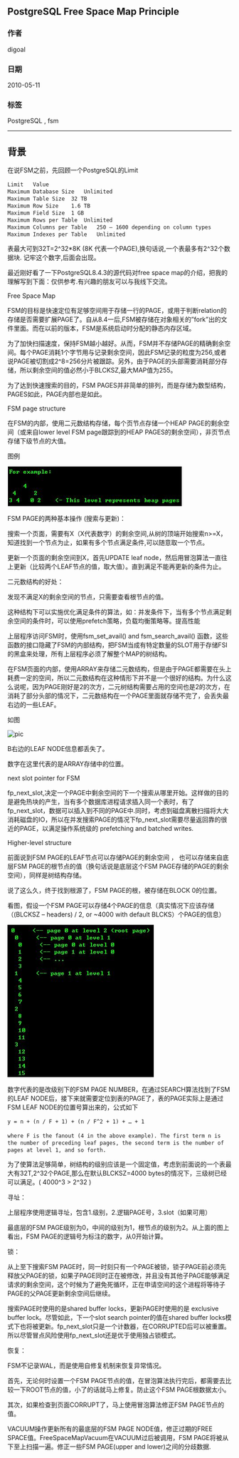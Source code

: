 ## PostgreSQL Free Space Map Principle  
                                      
### 作者                                         
digoal                                 
                                  
### 日期                                                                                                     
2010-05-11                               
                                     
### 标签                                  
PostgreSQL , fsm           
                                                                                                        
----                                                                                                  
                                                                                                           
## 背景    
在说FSM之前，先回顾一个PostgreSQL的Limit  
  
```  
Limit	Value  
Maximum Database Size	Unlimited  
Maximum Table Size	32 TB  
Maximum Row Size	1.6 TB  
Maximum Field Size	1 GB  
Maximum Rows per Table	Unlimited  
Maximum Columns per Table	250 – 1600 depending on column types  
Maximum Indexes per Table	Unlimited  
```  
  
表最大可到32T=2^32*8K  (8K 代表一个PAGE),换句话说,一个表最多有2^32个数据块. 记牢这个数字,后面会出现。  
  
最近刚好看了一下PostgreSQL8.4.3的源代码对free space map的介绍，把我的理解写到下面：仅供参考.有兴趣的朋友可以与我线下交流。  
  
Free Space Map  
  
FSM的目标是快速定位有足够空间用于存储一行的PAGE，或用于判断relation的存储是否需要扩展PAGE了。自从8.4一后,FSM被存储在对象相关的”fork”出的文件里面。而在以前的版本，FSM是系统启动时分配的静态内存区域。  
  
为了加快扫描速度，保持FSM越小越好。从而，FSM并不存储PAGE的精确剩余空间。每个PAGE消耗1个字节用与记录剩余空间，因此FSM记录的粒度为256,或者说PAGE被切割成2^8=256分片被跟踪。另外，由于PAGE的头部需要消耗部分存储，所以剩余空间的值必然小于BLCKSZ,最大MAP值为255。  
  
为了达到快速搜索的目的，FSM PAGES并非简单的排列，而是存储为数型结构，PAGES如此，PAGE内部也是如此。  
  
FSM page structure  
  
在FSM的内部，使用二元数结构存储，每个页节点存储一个HEAP PAGE的剩余空间（或来自lower level FSM page跟踪到的HEAP PAGES的剩余空间），非页节点存储下级节点的大值。  
  
图例  
  
![pic](20100511_02_pic_001.jpg)  
  
FSM PAGE的两种基本操作 (搜索与更新)：  
  
搜索一个页面，需要有X（X代表数字）的剩余空间,从树的顶端开始搜索n>=X，知道找到一个节点为止，如果有多个节点满足条件,可以随意取一个节点。  
  
更新一个页面的剩余空间到X，首先UPDATE leaf node，然后用冒泡算法一直往上更新（比较两个LEAF节点的值，取大值）。直到满足不能再更新的条件为止。  
  
二元数结构的好处：  
  
发现不满足X的剩余空间的节点，只需要查看根节点的值。  
  
这种结构下可以实施优化满足条件的算法，如：并发条件下，当有多个节点满足剩余空间的条件时，可以使用prefetch策略，负载均衡策略等。提高性能  
  
上层程序访问FSM时，使用fsm_set_avail() and fsm_search_avail() 函数，这些函数的接口隐藏了FSM的内部结构，把FSM当成有特定数量的SLOT用于存储FSI的黑盒来处理，所有上层程序必须了解整个MAP的树结构。  
  
在FSM页面的内部，使用ARRAY来存储二元数结构，但是由于PAGE都需要在头上耗费一定的空间，所以二元数结构在这种情形下并不是一个很好的结构。为什么这么说呢，因为PAGE刚好是2的次方，二元树结构需要占用的空间也是2的次方，在消耗了部分头部的情况下，二元数结构在一个PAGE里面就存储不完了，会丢失最右边的一些LEAF。  
  
如图  
  
![pic](error)  
  
B右边的LEAF NODE信息都丢失了。  
  
数字在这里代表的是ARRAY存储中的位置。  
  
next slot pointer for FSM  
  
fp_next_slot,决定一个PAGE中剩余空间的下一个搜索从哪里开始。这样做的目的是避免热块的产生，当有多个数据库进程请求插入同一个表时，有了fp_next_slot，数据可以插入到不同的PAGE中.同时，考虑到磁盘离散扫描将大大消耗磁盘的IO，所以在并发搜索PAGE的情况下fp_next_slot需要尽量返回靠的很近的PAGE，以满足操作系统级的 prefetching and batched writes.  
  
Higher-level structure  
  
前面说到FSM PAGE的LEAF节点可以存储PAGE的剩余空间 ， 也可以存储来自底层FSM PAGE的根节点的值（换句话说是底层这个FSM PAGE存储的PAGE的剩余空间），同样是树结构存储。  
  
说了这么久，终于找到根源了，FSM PAGE的根，被存储在BLOCK 0的位置。  
  
看图，假设一个FSM PAGE可以存储4个PAGE的信息（真实情况下应该存储（(BLCKSZ – headers) / 2, or ~4000 with default BLCKS）个PAGE的信息）  
  
![pic](20100511_02_pic_003.jpg)  
  
数字代表的是改级别下的FSM PAGE NUMBER，在通过SEARCH算法找到了FSM的LEAF NODE后，接下来就需要定位到表的PAGE了，表的PAGE实际上是通过FSM LEAF NODE的位置号算出来的，公式如下  
  
```  
y = n + (n / F + 1) + (n / F^2 + 1) + … + 1  
  
where F is the fanout (4 in the above example). The first term n is the number of preceding leaf pages, the second term is the number of pages at level 1, and so forth.  
```  
  
为了使算法足够简单，树结构的级别应该是一个固定值，考虑到前面说的一个表最大有32T,2^32个PAGE,那么在默认BLCKSZ=4000 bytes的情况下，三级树已经可以满足。( 4000^3 > 2^32 )  
  
寻址：  
  
上层程序使用逻辑寻址，包含1.级别，2.逻辑PAGE号，3.slot（如果可用）  
  
最底层的FSM PAGE级别为0，中间的级别为1，根节点的级别为2。从上面的图上看出，FSM PAGE的逻辑号为标注的数字，从0开始计算。  
  
锁：  
  
从上至下搜索FSM PAGE时，同一时刻只有一个PAGE被锁，锁子PAGE前必须先释放父PAGE的锁，如果子PAGE同时正在被修改，并且没有其他子PAGE能够满足请求的剩余空间，这个时候为了避免死循环，正在申请空间的这个进程将等待子PAGE的父PAGE更新剩余空间后继续。  
  
搜索PAGE时使用的是shared buffer locks，更新PAGE时使用的是 exclusive buffer lock。尽管如此，下一个slot search pointer的值在shared buffer locks模式下也将被更新。fp_next_slot只是一个计数器，在CORRUPTED后可以被重置。所以尽管冒点风险使用fp_next_slot还是优于使用独占锁模式。  
  
恢复：  
  
FSM不记录WAL，而是使用自修复机制来恢复异常情况。  
  
首先，无论何时设置一个FSM PAGE节点的值，在冒泡算法执行完后，都需要去比较一下ROOT节点的值，小了的话就马上修复。防止这个FSM PAGE根数据太小。  
  
其次，如果检查到页面CORRUPT了，马上使用冒泡算法修正FSM PAGE节点的值。  
  
VACUUM操作更新所有的最底层的FSM PAGE NODE值，修正过期的FREE SPACE值。FreeSpaceMapVacuum在VACUUM过后被调用，FSM PAGE将被从下至上扫描一遍。修正一些FSM PAGE(upper and lower)之间的分歧数据.  
